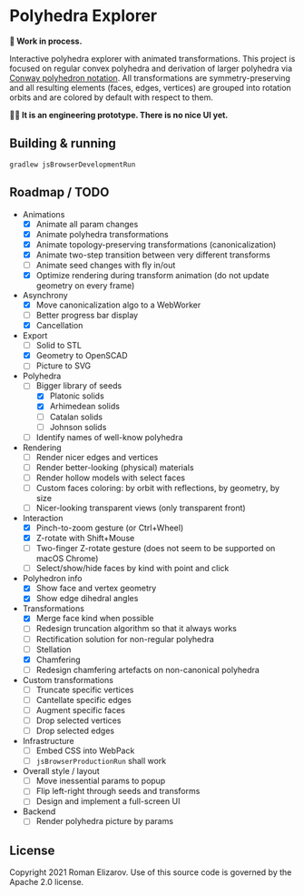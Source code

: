 # Polyhedra Explorer

**🚧 Work in process.**

Interactive polyhedra explorer with animated transformations. This project is focused on regular convex 
polyhedra and derivation of larger polyhedra via 
[Conway polyhedron notation](https://en.wikipedia.org/wiki/Conway_polyhedron_notation).
All transformations are symmetry-preserving and all resulting elements (faces, edges, vertices) 
are grouped into rotation orbits and are colored by default with respect to them.  

**👷🏽 It is an engineering prototype. There is no nice UI yet.**
                                              
## Building & running

```shell
gradlew jsBrowserDevelopmentRun 
```

## Roadmap / TODO
                       
* Animations
  * [x] Animate all param changes
  * [x] Animate polyhedra transformations
  * [x] Animate topology-preserving transformations (canonicalization)
  * [x] Animate two-step transition between very different transforms
  * [ ] Animate seed changes with fly in/out
  * [x] Optimize rendering during transform animation (do not update geometry on every frame)
* Asynchrony 
  * [x] Move canonicalization algo to a WebWorker
  * [ ] Better progress bar display
  * [x] Cancellation
* Export 
  * [ ] Solid to STL
  * [x] Geometry to OpenSCAD  
  * [ ] Picture to SVG
* Polyhedra
  * [ ] Bigger library of seeds
      * [x] Platonic solids
      * [x] Arhimedean solids
      * [ ] Catalan solids
      * [ ] Johnson solids
  * [ ] Identify names of well-know polyhedra
* Rendering
  * [ ] Render nicer edges and vertices
  * [ ] Render better-looking (physical) materials 
  * [ ] Render hollow models with select faces
  * [ ] Custom faces coloring: by orbit with reflections, by geometry, by size
  * [ ] Nicer-looking transparent views (only transparent front)
* Interaction
  * [x] Pinch-to-zoom gesture (or Ctrl+Wheel)
  * [x] Z-rotate with Shift+Mouse 
  * [ ] Two-finger Z-rotate gesture (does not seem to be supported on macOS Chrome)
  * [ ] Select/show/hide faces by kind with point and click
* Polyhedron info
  * [x] Show face and vertex geometry
  * [x] Show edge dihedral angles
* Transformations
  * [x] Merge face kind when possible
  * [ ] Redesign truncation algorithm so that it always works
  * [ ] Rectification solution for non-regular polyhedra  
  * [ ] Stellation
  * [x] Chamfering
  * [ ] Redesign chamfering artefacts on non-canonical polyhedra 
* Custom transformations
  * [ ] Truncate specific vertices
  * [ ] Cantellate specific edges
  * [ ] Augment specific faces
  * [ ] Drop selected vertices
  * [ ] Drop selected edges
* Infrastructure    
  * [ ] Embed CSS into WebPack
  * [ ] `jsBrowserProductionRun` shall work
* Overall style / layout
  * [ ] Move inessential params to popup
  * [ ] Flip left-right through seeds and transforms
  * [ ] Design and implement a full-screen UI
* Backend
  * [ ] Render polyhedra picture by params
        
## License

Copyright 2021 Roman Elizarov. Use of this source code is governed by the Apache 2.0 license.
